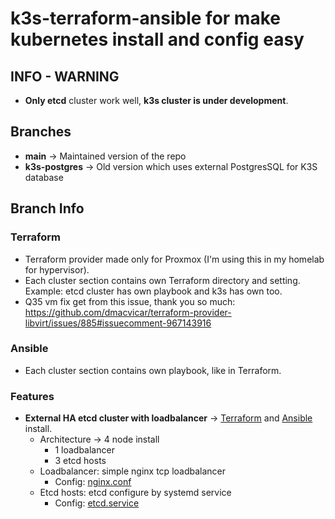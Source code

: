 # **k3s-terraform-ansible** for make kubernetes install and config easy

## **INFO - WARNING**
- **Only etcd** cluster work well, **k3s cluster is under development**.

## **Branches**
- **main** -> Maintained version of the repo
- **k3s-postgres** -> Old version which uses external PostgresSQL for K3S database

## Branch Info
### Terraform
- Terraform provider made only for Proxmox (I'm using this in my homelab for hypervisor).
- Each cluster section contains own Terraform directory and setting. Example: etcd cluster has own playbook and k3s has own too.
- Q35 vm fix get from this issue, thank you so much: https://github.com/dmacvicar/terraform-provider-libvirt/issues/885#issuecomment-967143916

### Ansible
- Each cluster section contains own playbook, like in Terraform.

### Features
- **External HA etcd cluster with loadbalancer** -> [Terraform](terraform/etcd-cluster/) and [Ansible](ansible/etcd-cluster/) install. 
    - Architecture -> 4 node install
        - 1 loadbalancer
        - 3 etcd hosts
    - Loadbalancer: simple nginx tcp loadbalancer
        - Config: [nginx.conf](ansible/etcd-cluster/roles/nginx/templates/nginx.conf.j2)
    - Etcd hosts: etcd configure by systemd service
        - Config: [etcd.service](ansible/etcd-cluster/roles/etcd/templates/etcd.service.j2)
